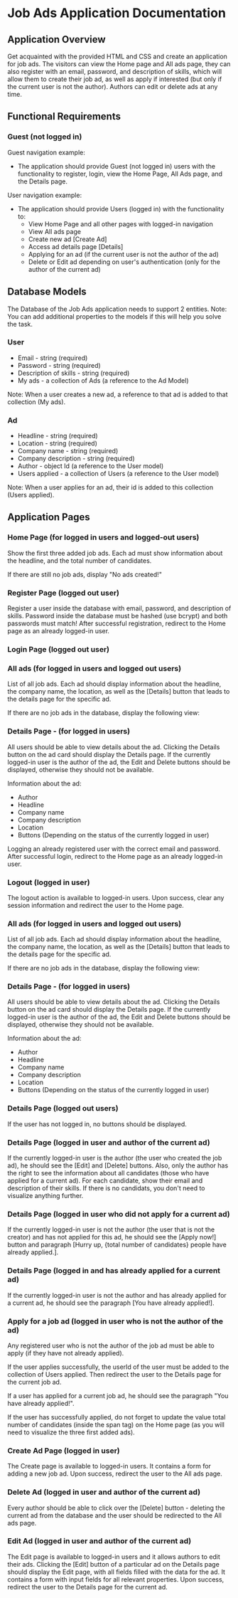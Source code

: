 # Job Ads Application Documentation

## Application Overview

Get acquainted with the provided HTML and CSS and create an application for job ads. The visitors can view the Home page and All ads page, they can also register with an email, password, and description of skills, which will allow them to create their job ad, as well as apply if interested (but only if the current user is not the author). Authors can edit or delete ads at any time.

## Functional Requirements

### Guest (not logged in)

Guest navigation example:

- The application should provide Guest (not logged in) users with the functionality to register, login, view the Home Page, All Ads page, and the Details page.

User navigation example:

- The application should provide Users (logged in) with the functionality to:
  - View Home Page and all other pages with logged-in navigation
  - View All ads page
  - Create new ad [Create Ad]
  - Access ad details page [Details]
  - Applying for an ad (if the current user is not the author of the ad)
  - Delete or Edit ad depending on user's authentication (only for the author of the current ad)

## Database Models

The Database of the Job Ads application needs to support 2 entities. Note: You can add additional properties to the models if this will help you solve the task.

### User

- Email - string (required)
- Password - string (required)
- Description of skills - string (required)
- My ads - a collection of Ads (a reference to the Ad Model)

Note: When a user creates a new ad, a reference to that ad is added to that collection (My ads).

### Ad

- Headline - string (required)
- Location - string (required)
- Company name - string (required)
- Company description - string (required)
- Author - object Id (a reference to the User model)
- Users applied - a collection of Users (a reference to the User model)

Note: When a user applies for an ad, their id is added to this collection (Users applied).

## Application Pages

### Home Page (for logged in users and logged-out users)

Show the first three added job ads. Each ad must show information about the headline, and the total number of candidates.

If there are still no job ads, display "No ads created!"

### Register Page (logged out user)

Register a user inside the database with email, password, and description of skills. Password inside the database must be hashed (use bcrypt) and both passwords must match! After successful registration, redirect to the Home page as an already logged-in user.

### Login Page (logged out user)

### All ads (for logged in users and logged out users)

List of all job ads. Each ad should display information about the headline, the company name, the location, as well as the [Details] button that leads to the details page for the specific ad.

If there are no job ads in the database, display the following view:

### Details Page - (for logged in users)

All users should be able to view details about the ad. Clicking the Details button on the ad card should display the Details page. If the currently logged-in user is the author of the ad, the Edit and Delete buttons should be displayed, otherwise they should not be available.

Information about the ad:

- Author
- Headline
- Company name
- Company description
- Location
- Buttons (Depending on the status of the currently logged in user)

Logging an already registered user with the correct email and password. After successful login, redirect to the Home page as an already logged-in user.

### Logout (logged in user)

The logout action is available to logged-in users. Upon success, clear any session information and redirect the user to the Home page.

### All ads (for logged in users and logged out users)

List of all job ads. Each ad should display information about the headline, the company name, the location, as well as the [Details] button that leads to the details page for the specific ad.

If there are no job ads in the database, display the following view:

### Details Page - (for logged in users)

All users should be able to view details about the ad. Clicking the Details button on the ad card should display the Details page. If the currently logged-in user is the author of the ad, the Edit and Delete buttons should be displayed, otherwise they should not be available.

Information about the ad:

- Author
- Headline
- Company name
- Company description
- Location
- Buttons (Depending on the status of the currently logged in user)

### Details Page (logged out users)

If the user has not logged in, no buttons should be displayed.

### Details Page (logged in user and author of the current ad)

If the currently logged-in user is the author (the user who created the job ad), he should see the [Edit] and [Delete] buttons. Also, only the author has the right to see the information about all candidates (those who have applied for a current ad). For each candidate, show their email and description of their skills. If there is no candidats, you don't need to visualize anything further.

### Details Page (logged in user who did not apply for a current ad)

If the currently logged-in user is not the author (the user that is not the creator) and has not applied for this ad, he should see the [Apply now!] button and paragraph [Hurry up, {total number of candidates} people have already applied.].

### Details Page (logged in and has already applied for a current ad)

If the currently logged-in user is not the author and has already applied for a current ad, he should see the paragraph [You have already applied!].

### Apply for a job ad (logged in user who is not the author of the ad)

Any registered user who is not the author of the job ad must be able to apply (if they have not already applied).

If the user applies successfully, the userId of the user must be added to the collection of Users applied. Then redirect the user to the Details page for the current job ad.

If a user has applied for a current job ad, he should see the paragraph "You have already applied!".

If the user has successfully applied, do not forget to update the value total number of candidates (inside the span tag) on the Home page (as you will need to visualize the three first added ads).

### Create Ad Page (logged in user)

The Create page is available to logged-in users. It contains a form for adding a new job ad. Upon success, redirect the user to the All ads page.

### Delete Ad (logged in user and author of the current ad)

Every author should be able to click over the [Delete] button - deleting the current ad from the database and the user should be redirected to the All ads page.

### Edit Ad (logged in user and author of the current ad)

The Edit page is available to logged-in users and it allows authors to edit their ads. Clicking the [Edit] button of a particular ad on the Details page should display the Edit page, with all fields filled with the data for the ad. It contains a form with input fields for all relevant properties. Upon success, redirect the user to the Details page for the current ad.


